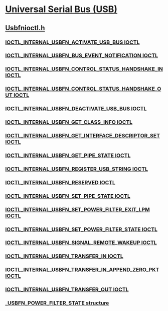 # [Universal Serial Bus (USB)](../_usbref/index.md)
## [Usbfnioctl.h](index.md)
### [IOCTL_INTERNAL_USBFN_ACTIVATE_USB_BUS IOCTL](../usbfnioctl/ni-usbfnioctl-ioctl_internal_usbfn_activate_usb_bus.md)
### [IOCTL_INTERNAL_USBFN_BUS_EVENT_NOTIFICATION IOCTL](../usbfnioctl/ni-usbfnioctl-ioctl_internal_usbfn_bus_event_notification.md)
### [IOCTL_INTERNAL_USBFN_CONTROL_STATUS_HANDSHAKE_IN IOCTL](../usbfnioctl/ni-usbfnioctl-ioctl_internal_usbfn_control_status_handshake_in.md)
### [IOCTL_INTERNAL_USBFN_CONTROL_STATUS_HANDSHAKE_OUT IOCTL](../usbfnioctl/ni-usbfnioctl-ioctl_internal_usbfn_control_status_handshake_out.md)
### [IOCTL_INTERNAL_USBFN_DEACTIVATE_USB_BUS IOCTL](../usbfnioctl/ni-usbfnioctl-ioctl_internal_usbfn_deactivate_usb_bus.md)
### [IOCTL_INTERNAL_USBFN_GET_CLASS_INFO IOCTL](../usbfnioctl/ni-usbfnioctl-ioctl_internal_usbfn_get_class_info.md)
### [IOCTL_INTERNAL_USBFN_GET_INTERFACE_DESCRIPTOR_SET IOCTL](../usbfnioctl/ni-usbfnioctl-ioctl_internal_usbfn_get_interface_descriptor_set.md)
### [IOCTL_INTERNAL_USBFN_GET_PIPE_STATE IOCTL](../usbfnioctl/ni-usbfnioctl-ioctl_internal_usbfn_get_pipe_state.md)
### [IOCTL_INTERNAL_USBFN_REGISTER_USB_STRING IOCTL](../usbfnioctl/ni-usbfnioctl-ioctl_internal_usbfn_register_usb_string.md)
### [IOCTL_INTERNAL_USBFN_RESERVED IOCTL](../usbfnioctl/ni-usbfnioctl-ioctl_internal_usbfn_reserved.md)
### [IOCTL_INTERNAL_USBFN_SET_PIPE_STATE IOCTL](../usbfnioctl/ni-usbfnioctl-ioctl_internal_usbfn_set_pipe_state.md)
### [IOCTL_INTERNAL_USBFN_SET_POWER_FILTER_EXIT_LPM IOCTL](../usbfnioctl/ni-usbfnioctl-ioctl_internal_usbfn_set_power_filter_exit_lpm.md)
### [IOCTL_INTERNAL_USBFN_SET_POWER_FILTER_STATE IOCTL](../usbfnioctl/ni-usbfnioctl-ioctl_internal_usbfn_set_power_filter_state.md)
### [IOCTL_INTERNAL_USBFN_SIGNAL_REMOTE_WAKEUP IOCTL](../usbfnioctl/ni-usbfnioctl-ioctl_internal_usbfn_signal_remote_wakeup.md)
### [IOCTL_INTERNAL_USBFN_TRANSFER_IN IOCTL](../usbfnioctl/ni-usbfnioctl-ioctl_internal_usbfn_transfer_in.md)
### [IOCTL_INTERNAL_USBFN_TRANSFER_IN_APPEND_ZERO_PKT IOCTL](../usbfnioctl/ni-usbfnioctl-ioctl_internal_usbfn_transfer_in_append_zero_pkt.md)
### [IOCTL_INTERNAL_USBFN_TRANSFER_OUT IOCTL](../usbfnioctl/ni-usbfnioctl-ioctl_internal_usbfn_transfer_out.md)
### [_USBFN_POWER_FILTER_STATE structure](../usbfnioctl/ns-usbfnioctl-_usbfn_power_filter_state.md)
